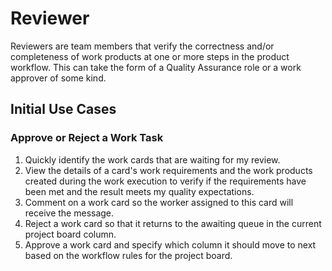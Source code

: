 # Reviewer

Reviewers are team members that verify the correctness and/or completeness of work products at one or more steps in the product workflow. This can take the form of a Quality Assurance role or a work approver of some kind.

## Initial Use Cases

### Approve or Reject a Work Task

1. Quickly identify the work cards that are waiting for my review.
2. View the details of a card's work requirements and the work products created during the work execution to verify if the requirements have been met and the result meets my quality expectations.
3. Comment on a work card so the worker assigned to this card will receive the message.
4. Reject a work card so that it returns to the awaiting queue in the current project board column.
5. Approve a work card and specify which column it should move to next based on the workflow rules for the project board.
